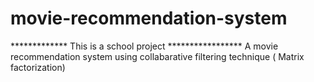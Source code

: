 # movie-recommendation-system
************* This is a school project *****************
A movie recommendation system using collabarative filtering technique ( Matrix factorization)
